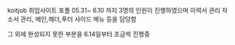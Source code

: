 
koitjob 취업사이트 포폴
05.31~ 6.10 까지 3명의 인원이 진행하였으며
이력서 관리 자소서 관리, 메인,헤더,푸터 사이드 메뉴 등을 담당함

그 외에 완성되지 못한 부분을 6.14일부터 조금씩 진행중

